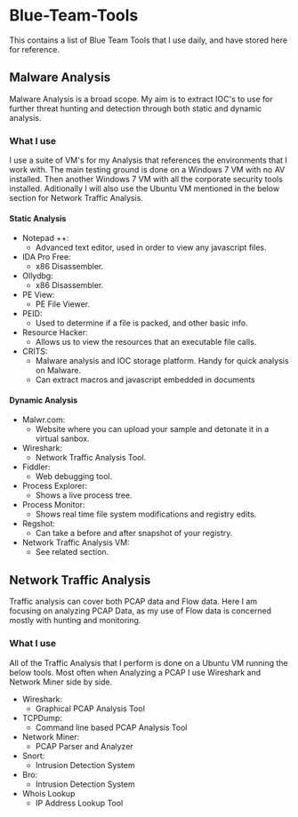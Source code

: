 # Blue-Team-Tools
This contains a list of Blue Team Tools that I use daily, and have stored here for reference.


## Malware Analysis
Malware Analysis is a broad scope. My aim is to extract IOC's to use for further threat hunting and detection through both static and dynamic analysis.

### What I use

I use a suite of VM's for my Analysis that references the environments that I work with. The main testing ground is done on a Windows 7 VM with no AV installed. Then another Windows 7 VM with all the corporate security tools installed. Aditionally I will also use the Ubuntu VM mentioned in the below section for Network Traffic Analysis.

#### Static Analysis
- Notepad ++:	
	- Advanced text editor, used in order to view any javascript files.
- IDA Pro Free:
	- x86 Disassembler.
- Ollydbg:
	- x86 Disassembler.
- PE View:
	- PE File Viewer.
- PEID:
	- Used to determine if a file is packed, and other basic info.
- Resource Hacker:
	- Allows us to view the resources that an executable file calls.
- CRITS:
	- Malware analysis and IOC storage platform. Handy for quick analysis on Malware.
	- Can extract macros and javascript embedded in documents
#### Dynamic Analysis
- Malwr.com:
	- Website where you can upload your sample and detonate it in a virtual sanbox.
- Wireshark:
	- Network Traffic Analysis Tool.
- Fiddler:
	- Web debugging tool.
- Process Explorer:
	- Shows a live process tree.
- Process Monitor:
	- Shows real time file system modifications and registry edits.
- Regshot:
	- Can take a before and after snapshot of your registry.
- Network Traffic Analysis VM:
	- See related section.


## Network Traffic Analysis
Traffic analysis can cover both PCAP data and Flow data. Here I am focusing on analyzing PCAP Data, as my use of Flow data is concerned mostly with hunting and monitoring.

### What I use

All of the Traffic Analysis that I perform is done on a Ubuntu VM running the below tools. Most often when Analyzing a PCAP I use Wireshark and Network Miner side by side.

- Wireshark:
	- Graphical PCAP Analysis Tool
- TCPDump:
	- Command line based PCAP Analysis Tool
- Network Miner:
	- PCAP Parser and Analyzer
- Snort:
	- Intrusion Detection System
- Bro:
	- Intrusion Detection System
- Whois Lookup
	- IP Address Lookup Tool
